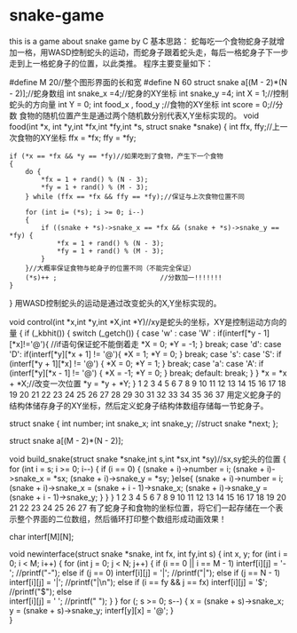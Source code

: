 # snake-game
this is a game about snake game by C
基本思路： 
蛇每吃一个食物蛇身子就增加一格，用WASD控制蛇头的运动，而蛇身子跟着蛇头走，每后一格蛇身子下一步走到上一格蛇身子的位置，以此类推。
程序主要变量如下：

#define M 20//整个图形界面的长和宽
#define N 60
    struct snake a[(M - 2)*(N - 2)];//蛇身数组
    int snake_x =4;//蛇身的XY坐标
    int snake_y =4;
    int X = 1;//控制蛇头的方向量
    int Y = 0;
    int food_x , food_y ;//食物的XY坐标
    int score = 0;//分数
食物的随机位置产生是通过两个随机数分别代表X,Y坐标实现的。
void food(int *x, int *y,int *fx,int *fy,int *s, struct snake *snake)
{
    int ffx, ffy;//上一次食物的XY坐标
    ffx = *fx;
    ffy = *fy;

    if (*x == *fx && *y == *fy)//如果吃到了食物，产生下一个食物
    { 
        do {
            *fx = 1 + rand() % (N - 3);
            *fy = 1 + rand() % (M - 3);
        } while (ffx == *fx && ffy == *fy);//保证与上次食物位置不同

        for (int i= (*s); i >= 0; i--)
        {
            if ((snake + *s)->snake_x == *fx && (snake + *s)->snake_y == *fy) {
                *fx = 1 + rand() % (N - 3);
                *fy = 1 + rand() % (M - 3);
            }
        }//大概率保证食物与蛇身子的位置不同（不能完全保证）
        (*s)++ ;                          //分数加一!!!!!!!
    }
}
用WASD控制蛇头的运动是通过改变蛇头的X,Y坐标实现的。

void control(int *x,int *y,int *X,int *Y)//xy是蛇头的坐标，XY是控制运动方向的量
{
    if (_kbhit())
    {
        switch (_getch())
        {
        case 'w' :
        case 'W' :
            if(interf[*y - 1][*x]!='@'){   //if语句保证蛇不能倒着走
                *X = 0; *Y = -1;
            }
            break;
        case 'd':
        case 'D':
            if(interf[*y][*x + 1] != '@'){
                *X = 1; *Y = 0;
            }
                break;
        case 's':
        case 'S':
            if (interf[*y + 1][*x] != '@') {
                *X = 0; *Y = 1;
            }
                break;
        case 'a':
        case 'A':
            if (interf[*y][*x - 1] != '@') {
                *X = -1; *Y = 0;
            }
                break;
        default:
            break;
        } 
    }
    *x = *x + *X;//改变一次位置
    *y = *y + *Y;
}
1
2
3
4
5
6
7
8
9
10
11
12
13
14
15
16
17
18
19
20
21
22
23
24
25
26
27
28
29
30
31
32
33
34
35
36
37
用定义蛇身子的结构体储存身子的XY坐标，然后定义蛇身子结构体数组存储每一节蛇身子。

struct snake
{
    int number;
    int snake_x;
    int snake_y;
    //struct snake *next;
};

struct snake a[(M - 2)*(N - 2)];


void build_snake(struct snake *snake,int s,int *sx,int *sy)//sx,sy蛇头的位置
{
    for (int i = s; i >= 0; i--)
    {
        if (i == 0) {
            (snake + i)->number = i;
            (snake + i)->snake_x = *sx;
            (snake + i)->snake_y = *sy;
        }else{
            (snake + i)->number = i;
            (snake + i)->snake_x = (snake + i - 1)->snake_x;
            (snake + i)->snake_y = (snake + i - 1)->snake_y;
        }
    }
}
1
2
3
4
5
6
7
8
9
10
11
12
13
14
15
16
17
18
19
20
21
22
23
24
25
26
27
有了蛇身子和食物的坐标位置，将它们一起存储在一个表示整个界面的二位数组，然后循环打印整个数组形成动画效果！

char interf[M][N];

void newinterface(struct snake *snake,  int fx, int fy,int s)
{
    int x, y;
    for (int i = 0; i < M; i++)
    {
        for (int j = 0; j < N; j++)
        {
            if (i == 0 || i == M - 1)
                interf[i][j] = '-';
                //printf("-");
            else if (j == 0)
                interf[i][j] = '|';
                //printf("|");
            else if (j == N - 1)
                interf[i][j] = '|';
                //printf("|\n");
            else if (i == fy && j == fx)
                interf[i][j] = '$';
                //printf("$");
            else  
                interf[i][j] = ' ';
                //printf(" ");
        }
    }
    for (; s >= 0; s--)
    {
            x = (snake + s)->snake_x;
            y = (snake + s)->snake_y;
            interf[y][x] = '@';
    }   
}
